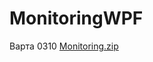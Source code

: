# MonitoringWPF
Варта 0310
[Monitoring.zip](https://github.com/FannDrozh/MonitoringWPF/files/9821734/Monitoring.zip)
